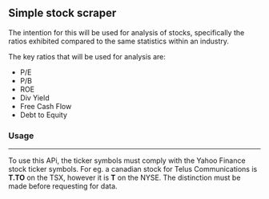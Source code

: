 ## Simple stock scraper
The intention for this will be used for analysis of stocks, specifically the ratios exhibited compared to the same statistics within an industry. 

The key ratios that will be used for analysis are:
* P/E
* P/B
* ROE
* Div Yield
* Free Cash Flow
* Debt to Equity 

### Usage
---
To use this APi, the ticker symbols must comply with the Yahoo Finance stock ticker symbols. 
For eg. a canadian stock for Telus Communications is <b>T.TO</b> on the TSX, however it is <b>T</b> on the NYSE. The distinction must be made before requesting for data.
